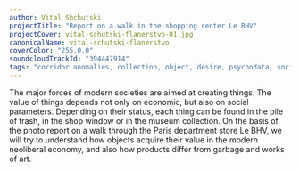 ```yaml
---
author: Vital Shchutski
projectTitle: "Report on a walk in the shopping center Le BHV"
projectCover: vital-schutski-flanerstvo-01.jpg
canonicalName: vital-schutski-flanerstvo
coverColor: "255,0,0"
soundcloudTrackId: "394447914"
tags: "corridor anomalies, collection, object, desire, psychodata, social choreography, quick knowledge"
---
```


The major forces of modern societies are aimed at creating things. The value of things depends not only on economic, but also on social parameters. Depending on their status, each thing can be found in the pile of trash, in the shop window or in the museum collection. On the basis of the photo report on a walk through the Paris department store Le BHV, we will try to understand how objects acquire their value in the modern neoliberal economy, and also how products differ from garbage and works of art.
